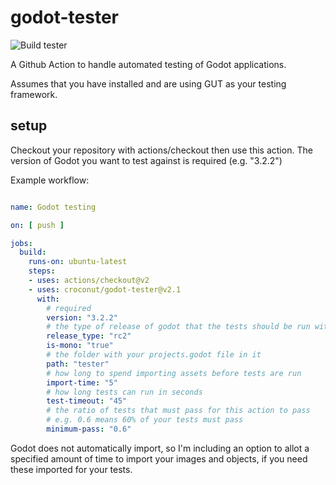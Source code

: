 # godot-tester
![Build tester](https://github.com/croconut/godot-tester/workflows/Build%20tester/badge.svg)

A Github Action to handle automated testing of Godot applications.

Assumes that you have installed and are using GUT as your testing framework.

## setup

Checkout your repository with actions/checkout then use this action.
The version of Godot you want to test against is required (e.g. "3.2.2")

Example workflow:

~~~ yaml

name: Godot testing

on: [ push ]

jobs:
  build:
    runs-on: ubuntu-latest
    steps:
    - uses: actions/checkout@v2
    - uses: croconut/godot-tester@v2.1
      with:
        # required
        version: "3.2.2"
        # the type of release of godot that the tests should be run with
        release_type: "rc2"
        is-mono: "true"
        # the folder with your projects.godot file in it
        path: "tester"
        # how long to spend importing assets before tests are run
        import-time: "5"
        # how long tests can run in seconds
        test-timeout: "45"
        # the ratio of tests that must pass for this action to pass
        # e.g. 0.6 means 60% of your tests must pass
        minimum-pass: "0.6"

~~~~

Godot does not automatically import, so I'm including an option 
to allot a specified amount of time to import your images and objects, if you 
need these imported for your tests.
